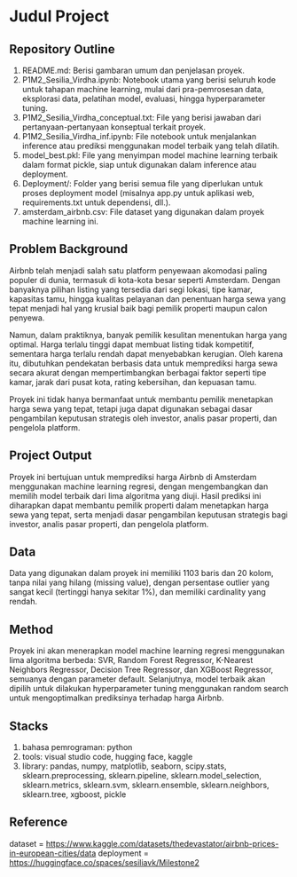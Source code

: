# Judul Project

## Repository Outline
1. README.md: Berisi gambaran umum dan penjelasan proyek.
2. P1M2_Sesilia_Virdha.ipynb: Notebook utama yang berisi seluruh kode untuk tahapan machine learning, mulai dari pra-pemrosesan data, eksplorasi data, pelatihan model, evaluasi, hingga hyperparameter tuning.
3. P1M2_Sesilia_Virdha_conceptual.txt: File yang berisi jawaban dari pertanyaan-pertanyaan konseptual terkait proyek.
4. P1M2_Sesilia_Virdha_inf.ipynb: File notebook untuk menjalankan inference atau prediksi menggunakan model terbaik yang telah dilatih.
5. model_best.pkl: File yang menyimpan model machine learning terbaik dalam format pickle, siap untuk digunakan dalam inference atau deployment.
6. Deployment/: Folder yang berisi semua file yang diperlukan untuk proses deployment model (misalnya app.py untuk aplikasi web, requirements.txt untuk dependensi, dll.).
7. amsterdam_airbnb.csv: File dataset yang digunakan dalam proyek machine learning ini.

## Problem Background
Airbnb telah menjadi salah satu platform penyewaan akomodasi paling populer di dunia, termasuk di kota-kota besar seperti Amsterdam. Dengan banyaknya pilihan listing yang tersedia dari segi lokasi, tipe kamar, kapasitas tamu, hingga kualitas pelayanan dan penentuan harga sewa yang tepat menjadi hal yang krusial baik bagi pemilik properti maupun calon penyewa.

Namun, dalam praktiknya, banyak pemilik kesulitan menentukan harga yang optimal. Harga terlalu tinggi dapat membuat listing tidak kompetitif, sementara harga terlalu rendah dapat menyebabkan kerugian. Oleh karena itu, dibutuhkan pendekatan berbasis data untuk memprediksi harga sewa secara akurat dengan mempertimbangkan berbagai faktor seperti tipe kamar, jarak dari pusat kota, rating kebersihan, dan kepuasan tamu.

Proyek ini tidak hanya bermanfaat untuk membantu pemilik menetapkan harga sewa yang tepat, tetapi juga dapat digunakan sebagai dasar pengambilan keputusan strategis oleh investor, analis pasar properti, dan pengelola platform.

## Project Output
Proyek ini bertujuan untuk memprediksi harga Airbnb di Amsterdam menggunakan machine learning regresi, dengan mengembangkan dan memilih model terbaik dari lima algoritma yang diuji. Hasil prediksi ini diharapkan dapat membantu pemilik properti dalam menetapkan harga sewa yang tepat, serta menjadi dasar pengambilan keputusan strategis bagi investor, analis pasar properti, dan pengelola platform.

## Data
Data yang digunakan dalam proyek ini memiliki 1103 baris dan 20 kolom, tanpa nilai yang hilang (missing value), dengan persentase outlier yang sangat kecil (tertinggi hanya sekitar 1%), dan memiliki cardinality yang rendah.

## Method
Proyek ini akan menerapkan model machine learning regresi menggunakan lima algoritma berbeda: SVR, Random Forest Regressor, K-Nearest Neighbors Regressor, Decision Tree Regressor, dan XGBoost Regressor, semuanya dengan parameter default. Selanjutnya, model terbaik akan dipilih untuk dilakukan hyperparameter tuning menggunakan random search untuk mengoptimalkan prediksinya terhadap harga Airbnb.

## Stacks
1. bahasa pemrograman: python
2. tools: visual studio code, hugging face, kaggle
3. library: pandas, numpy, matplotlib, seaborn, scipy.stats, sklearn.preprocessing, sklearn.pipeline, sklearn.model_selection, sklearn.metrics, sklearn.svm, sklearn.ensemble, sklearn.neighbors, sklearn.tree, xgboost, pickle

## Reference
dataset = https://www.kaggle.com/datasets/thedevastator/airbnb-prices-in-european-cities/data
deployment = https://huggingface.co/spaces/sesiliavk/Milestone2
